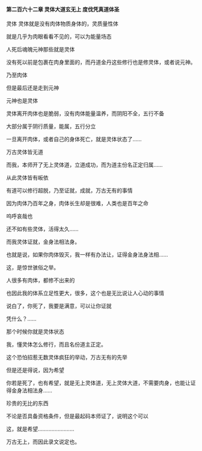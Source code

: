 #### 第二百六十二章 灵体大道玄无上 度伐凭真道体圣

灵体
灵体就是没有肉体物质身体的，灵质量性体

就是几乎为肉眼看看不见的，可以为能量场态

人死后魂魄元神那些就是灵体


没有死以前是包裹在肉身里面的，而丹道金丹这些修行也是修灵体，或者说元神。

乃至肉体

但是最后还是走到元神

元神也是灵体

灵体离开肉体也是脆弱，没有肉体能量温养，而阴阳不全，五行不备

大部分属于阴行质量，能属，五行分立

一旦离开肉体，或者自己的身体死亡，就是灵体状态了……

万古灵体皆无道

而我，本师开了无上灵体道，立道成功，而为道主份名正定归属……

从此灵体皆有皈依

有道可以修行超脱，乃至证就，成就，万古无有的事情

因为肉体乃百年之身，肉体长生却是很难，人类也是百年之命

呜呼哀哉也

还不如有些灵体，活得太久……

而我灵体证就，金身法相法身。

也就是说，如果你肉体毁灭，我一样有办法让，证得金身法身法相……

这，是惊世骇俗之举。

人很多有肉体，都修不出来的

也因此我的体系立足性更大，很多，这个也是无比说让人心动的事情

说白了，你死了，我要是满意，可以让你证就

凭什么？……

那个时候你就是灵体状态

我，懂灵体怎么修行，而且名份道主正定。


这个恐怕招惹无数灵体疯狂的举动，万古无有的先举

但是还是得说，因为希望

你若是死了，也有希望，就是无上灵体道，无上灵体大道，不需要肉身，也能让证得金身法相法身……

珍贵的无比的东西

不论是否具备资格条件，但是最起码本师证了，说明这个可以


这，就是希望……………………

万古无上，而因此录文说定也。

